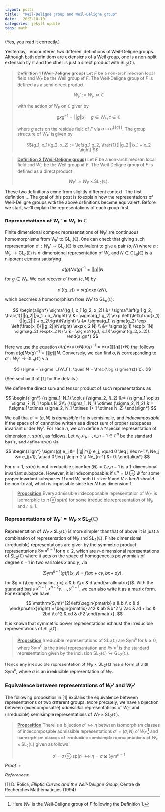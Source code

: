 ```yaml
---
layout: posts
title:  "Weil-Deligne group and Weil-Deligne group"
date:   2022-10-10
categories: jekyll update
tags: math
---
```


(Yes, you read it correctly.)

Yesterday, I encountered *two* different definitions of Weil-Deligne groups.
Although both definitions are extensions of a Weil group, one is a non-split extension by $\mathbb{C}$ and the other is just a direct product with $\mathrm{SL}_{2}(\mathbb{C})$.

> **<ins>Definition 1 (Weil-Deligne group)</ins>**
>Let $F$ be a non-archimedean local field and $W_F$ be the Weil group of $F$.
> The Weil-Deligne group of $F$ is defined as a semi-direct product 
> 
> $$
> W_{F}' := W_{F} \ltimes \mathbb{C}
> $$
> 
> with the action of $W_F$ on $\mathbb{C}$ given by 
>
> $$
> gxg^{-1} = ||g||x, \quad g \in W_F, x \in \mathbb{C}
> $$
>
>where $g$ acts on the residue field of $F$ via $a \mapsto a^{\|\|g\|\|}$. The group structure of $W_F'$ is given by 
> 
> $$(g_1, x_1)(g_2, x_2) := \left(g_1 g_2, \frac{1}{||g_2||}x_1 + x_2 \right).$$
> 

> **<ins>Definition 2 (Weil-Deligne group)</ins>**
> Let $F$ be a non-archimedean local field and $W_F$ be the Weil group of $F$.
> The Weil-Deligne group of $F$ is defined as a direct product
> 
> $$
> W_F' := W_F \times \mathrm{SL}_{2}(\mathbb{C}).
> $$

These two definitions come from slightly different context. 
The first definition ...
The goal of this post is to explain how the representations of Weil-Deligne groups with the above definitions become equivalent.
Before we start, we'll explain the representations of each group first.

### Representations of $W_F'= W_F \ltimes \mathbb{C}$

Finite dimensional complex representations of $W_F'$ are continuous homomorphisms from $W_F'$ to $\mathrm{GL}_n(\mathbb{C})$.
One can check that giving such representation $\sigma' :W_F' \to \mathrm{GL}_n(\mathbb{C})$ is equivalent to give a pair $(\sigma, N)$ where $\sigma :W_F \to \mathrm{GL}_n(\mathbb{C})$ is $n$-dimensional representation of $W_F$ and $N \in \mathrm{GL}_n(\mathbb{C})$ is a nilpotent element satisfying

$$
\sigma(g) N \sigma(g)^{-1} = ||g||N
$$

for $g \in W_F$.
We can recover $\sigma'$ from $(\sigma, N)$ by 

$$
\sigma'((g, z)) = \sigma(g) \exp(zN),
$$

which becomes a homomorphism from $W_F'$ to $\mathrm{GL}_n(\mathbb{C})$:

$$
\begin{align*}
\sigma'((g_1, x_1)(g_2, x_2)) &=  \sigma'\left(g_1 g_2, \frac{1}{||g_2||}x_1 + x_2\right) \\ 
&= \sigma(g_1 g_2) \exp \left(\left(\frac{x_1}{||g_2||} + x_2\right)N\right) \\
&= \sigma(g_1) \sigma(g_2) \exp \left(\frac{x_1}{||g_2||}N\right) \exp(x_2 N) \\
&= \sigma(g_1) \exp(x_1N) \sigma(g_2) \exp(x_2 N) \\
&= \sigma'((g_1, x_1)) \sigma'((g_2, x_2)).
\end{align*}
$$

Here we use the equation $\sigma(g) \exp(xN) \sigma(g)^{-1} =  \exp(\|\|g\|\| x N)$ that follows from $\sigma(g) N \sigma(g)^{-1} = \|\|g\|\|N$.
Conversely, we can find $\sigma, N$ corresponding to $\sigma' : W_F' \to \mathrm{GL}_n(\mathbb{C})$ via

$$
\sigma = \sigma'|_{W_F}, \quad N = \frac{\log \sigma'(z)}{z}.
$$

(See section 3 of [1] for the details.)

We define the direct sum and tensor product of such representations as

$$
\begin{align*}
(\sigma_1, N_1) \oplus (\sigma_2, N_2) &:= (\sigma_1 \oplus \sigma_2, N_1 \oplus N_2)\\
(\sigma_1, N_1) \otimes (\sigma_2, N_2) &:= (\sigma_1 \otimes \sigma_2, N_1 \otimes 1+ 1 \otimes N_2)
\end{align*}
$$

We call that $\sigma' =(\sigma, N)$ is *admissible* if $\sigma$ is semisimple, and *indecomposable* if the space of $\sigma'$ cannot be written as a direct sum of proper subspaces invariant under $W_F'$.
For each $n$, we can define a *special representation of dimension $n$, $\mathrm{sp}(n)$, as follows. 
Let $e_0, e_1, \dots, e\_{n-1} \in \mathbb{C}^{n}$ be the standard basis, and define $\mathrm{sp}(n)$ via

$$ 
\begin{align*}
\sigma(g) e_j &= ||g||^{j} e_j, \quad 0 \leq j \leq n-1 \\
Ne_j &= e_{j+1}, \quad 0 \leq j \leq n-2 \\
Ne_{n-1} &= 0.
\end{align*}
$$

For $n> 1$, $\mathrm{sp}(n)$ is not irreducible since $\ker(N) = \mathbb{C}e\_{n-1}$ is a 1-dimensional invariant subspace.
However, it is indecomposable: if $\mathbb{C}^{n} = U \oplus W$ for some proper invariant subspaces $U$ and $W$, both $U \cap \ker N$ and $V \cap \ker N$ should be non-trivial, which is impossible since $\ker N$ has dimension 1.

> **<ins>Proposition</ins>**
> Every admissible indecoposable representation of $W_F'$ is isomorphic to $\pi \otimes \mathrm{sp}(n)$ for some irreducible representation of $W_F$ and $n \geq 1$.

### Representations of $W_F'= W_F \times \mathrm{SL}_2(\mathbb{C})$

Representation of $W_F \times \mathrm{SL}_2(\mathbb{C})$ is more simpler than that of above: it is just a combination of representation of $W_F$ and $\mathrm{SL}_2(\mathbb{C})$.
Finite dimensional (irreducible) representations are given by the symmetric product representations $\mathrm{Sym}^{n-1}$ for $n \geq 2$, which are $n$-dimensional representations of $\mathrm{SL}_2(\mathbb{C})$ where it acts on the space of homogeneous polynomials of degree $n-1$ in two variables $x$ and $y$, via

$$
(\mathrm{Sym}^{n-1}(g)f)(x, y) = f(ax + cy, bx + dy).
$$

for $g = (\begin{smallmatrix} a & b \\\ c & d \end{smallmatrix})$.
With the standard basis $x^{n-1}, x^{n-2}y, \dots, y^{n-1}$, we can also write it as a matrix form. For example, we have

$$
\mathrm{Sym}^{2}\left(\begin{pmatrix} a & b \\ c & d \end{pmatrix}\right) = \begin{pmatrix} a^2 & ab & b^2 \\ 2ac & ad + bc & 2bd \\ c^2 & cd & d^2 \end{pmatrix}.
$$

It is known that symmetric power representations exhaust the irreducible representations of $\mathrm{SL}_2(\mathbb{C})$.

> **<ins>Proposition</ins>** Irreducible representations of $\mathrm{SL}_2(\mathbb{C})$ are $\mathrm{Sym}^{k}$ for $k \geq 0$, where $\mathrm{Sym}^{0}$ is the trivial representation and $\mathrm{Sym}^{1}$ is the standard representation given by the inclusion $\mathrm{SL}_2(\mathbb{C}) \hookrightarrow \mathrm{GL}_2(\mathbb{C})$.

Hence any irreducible representation of $W_F \times \mathrm{SL}_2(\mathbb{C})$ has a form of $\sigma \boxtimes \mathrm{Sym}^{k}$, where $\sigma$ is an irreducible representation of $W_F$. 

### Equivalence between representations of $W_F'$ and $W_F'$

The following proposition in [1] explains the equivalence between representations of two different groups.
More precisely, we have a bijection between (indecomposable) *admissible* representations of $W_F'$ and (irreducible) semisimple representations of $W_F \times \mathrm{SL}_2(\mathbb{C})$.

> **<ins>Proposition</ins>**
> There is a bijection $\sigma' \leftrightarrow \eta$ between isomorphism classes of indecomposable admissible representations  $\sigma' = (\sigma, N)$ of $W_F'$[^1] and isomorphism classes of irreducible semisimple representations of $W_F \times \mathrm{SL}_{2}(\mathbb{C})$ given as follows:
> 
> $$\sigma' = \sigma \otimes \mathrm{sp}(n) \leftrightarrow \eta = \sigma \boxtimes \mathrm{Sym}^{n-1}$$

*Proof*.
$\square$

*References*:

[1] D. Rolich, *Elliptic Curves and the Weil-Deligne Group*, Centre de Recherches Mathèmatiques (1994)


[^1]: Here $W_F'$ is the Weil-Deligne group of $F$ following the Definition 1.
